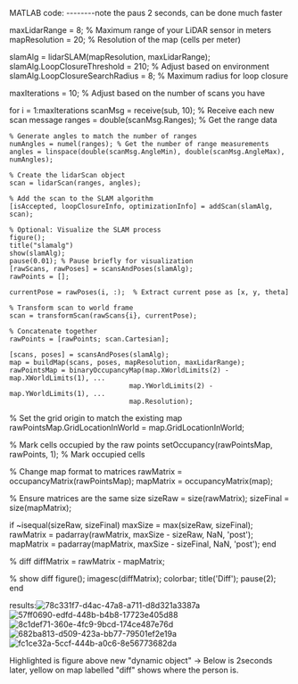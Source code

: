 MATLAB code: --------note the paus 2 seconds, can be done much faster



maxLidarRange = 8; % Maximum range of your LiDAR sensor in meters
mapResolution = 20; % Resolution of the map (cells per meter)

slamAlg = lidarSLAM(mapResolution, maxLidarRange);
slamAlg.LoopClosureThreshold = 210;  % Adjust based on environment
slamAlg.LoopClosureSearchRadius = 8; % Maximum radius for loop closure

maxIterations = 10; % Adjust based on the number of scans you have

for i = 1:maxIterations
    scanMsg = receive(sub, 10); % Receive each new scan message
    ranges = double(scanMsg.Ranges); % Get the range data

    % Generate angles to match the number of ranges
    numAngles = numel(ranges); % Get the number of range measurements
    angles = linspace(double(scanMsg.AngleMin), double(scanMsg.AngleMax), numAngles);

    % Create the lidarScan object
    scan = lidarScan(ranges, angles);

    % Add the scan to the SLAM algorithm
    [isAccepted, loopClosureInfo, optimizationInfo] = addScan(slamAlg, scan);

    % Optional: Visualize the SLAM process
    figure();
    title("slamalg")
    show(slamAlg);
    pause(0.01); % Pause briefly for visualization
    [rawScans, rawPoses] = scansAndPoses(slamAlg);
    rawPoints = [];
    
    currentPose = rawPoses(i, :);  % Extract current pose as [x, y, theta]
    
    % Transform scan to world frame
    scan = transformScan(rawScans{i}, currentPose);
    
    % Concatenate together
    rawPoints = [rawPoints; scan.Cartesian];

    [scans, poses] = scansAndPoses(slamAlg);
    map = buildMap(scans, poses, mapResolution, maxLidarRange);
    rawPointsMap = binaryOccupancyMap(map.XWorldLimits(2) - map.XWorldLimits(1), ...
                                  map.YWorldLimits(2) - map.YWorldLimits(1), ...
                                  map.Resolution);

% Set the grid origin to match the existing map
rawPointsMap.GridLocationInWorld = map.GridLocationInWorld;

% Mark cells occupied by the raw points
setOccupancy(rawPointsMap, rawPoints, 1);  % Mark occupied cells


% Change map format to matrices
rawMatrix = occupancyMatrix(rawPointsMap);
mapMatrix = occupancyMatrix(map);

% Ensure matrices are the same size
sizeRaw = size(rawMatrix);
sizeFinal = size(mapMatrix);

if ~isequal(sizeRaw, sizeFinal)
    maxSize = max(sizeRaw, sizeFinal);
    rawMatrix = padarray(rawMatrix, maxSize - sizeRaw, NaN, 'post');
    mapMatrix = padarray(mapMatrix, maxSize - sizeFinal, NaN, 'post');
end

% diff
diffMatrix = rawMatrix - mapMatrix;

% show diff
figure();
imagesc(diffMatrix);
colorbar;
title('Diff');
pause(2);
end



results:![78c331f7-d4ac-47a8-a711-d8d321a3387a](https://github.com/user-attachments/assets/49f2d574-af7b-42da-934f-962056095956)
![57ff0690-edfd-448b-b4b8-17723e405d88](https://github.com/user-attachments/assets/9658ff1b-7ab1-4e94-9337-d3c1a7f76912)
![8c1def71-360e-4fc9-9bcd-174ce487e76d](https://github.com/user-attachments/assets/80190156-59c9-46c8-9a48-d48830d18ff1)
![682ba813-d509-423a-bb77-79501ef2e19a](https://github.com/user-attachments/assets/360e7192-7ecf-4288-b746-a7c8e7cecaf0)
![fc1ce32a-5ccf-444b-a0c6-8e56773682da](https://github.com/user-attachments/assets/9c040d07-9ee6-49a6-bf9d-bc3ab1c8c985)



Highlighted is figure above new "dynamic object" -> Below is 2seconds later, yellow on map labelled "diff" shows where the person is. 


 

